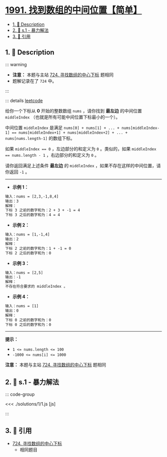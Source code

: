 # [1991. 找到数组的中间位置【简单】](https://github.com/tnotesjs/TNotes.leetcode/tree/main/notes/1991.%20%E6%89%BE%E5%88%B0%E6%95%B0%E7%BB%84%E7%9A%84%E4%B8%AD%E9%97%B4%E4%BD%8D%E7%BD%AE%E3%80%90%E7%AE%80%E5%8D%95%E3%80%91)

<!-- region:toc -->

- [1. 📝 Description](#1--description)
- [2. 🎯 s.1 - 暴力解法](#2--s1---暴力解法)
- [3. 🔗 引用](#3--引用)

<!-- endregion:toc -->

## 1. 📝 Description

::: warning

- **注意：** 本题与主站 [724. 寻找数组的中心下标][1] 题相同
- 题解记录在了 `724` 中。

:::

::: details [leetcode](https://leetcode.cn/problems/find-the-middle-index-in-array)

给你一个下标从 **0** 开始的整数数组 `nums` ，请你找到 **最左边** 的中间位置 `middleIndex` （也就是所有可能中间位置下标最小的一个）。

中间位置 `middleIndex` 是满足 `nums[0] + nums[1] + ... + nums[middleIndex-1] == nums[middleIndex+1] + nums[middleIndex+2] + ... + nums[nums.length-1]` 的数组下标。

如果 `middleIndex == 0` ，左边部分的和定义为 `0` 。类似的，如果 `middleIndex == nums.length - 1` ，右边部分的和定义为 `0` 。

请你返回满足上述条件 **最左边** 的 `middleIndex` ，如果不存在这样的中间位置，请你返回 `-1` 。

---

- **示例 1：**

```txt
输入：nums = [2,3,-1,8,4]
输出：3
解释：
下标 3 之前的数字和为：2 + 3 + -1 = 4
下标 3 之后的数字和为：4 = 4
```

- **示例 2：**

```txt
输入：nums = [1,-1,4]
输出：2
解释：
下标 2 之前的数字和为：1 + -1 = 0
下标 2 之后的数字和为：0
```

- **示例 3：**

```txt
输入：nums = [2,5]
输出：-1
解释：
不存在符合要求的 middleIndex 。
```

- **示例 4：**

```txt
输入：nums = [1]
输出：0
解释：
下标 0 之前的数字和为：0
下标 0 之后的数字和为：0
```

---

**提示：**

- `1 <= nums.length <= 100`
- `-1000 <= nums[i] <= 1000`

**注意：** 本题与主站 [724. 寻找数组的中心下标][1] 题相同

## 2. 🎯 s.1 - 暴力解法

::: code-group

<<< ./solutions/1/1.js [js]

:::

## 3. 🔗 引用

- [724. 寻找数组的中心下标][1]
  - 相同题目

[1]: https://leetcode-cn.com/problems/find-pivot-index/
